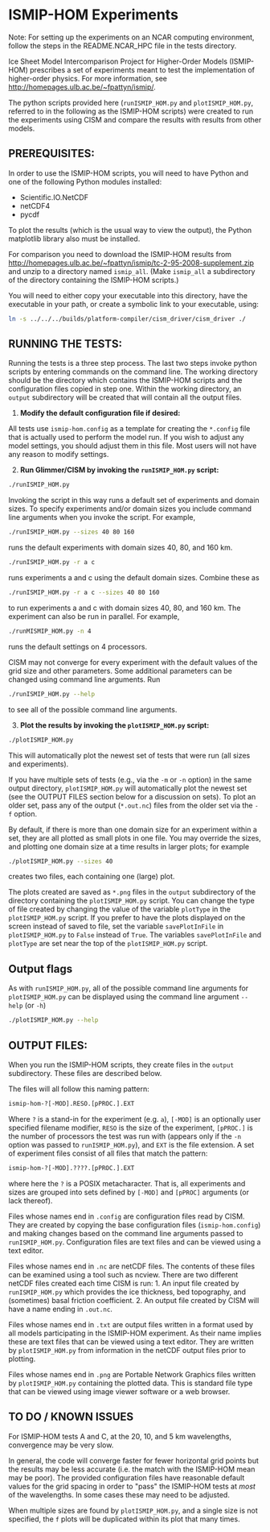 ISMIP-HOM Experiments
=====================

Note: For setting up the experiments on an NCAR computing environment, follow the steps in the README.NCAR_HPC file in the tests directory.

Ice Sheet Model Intercomparison Project for Higher-Order Models (ISMIP-HOM)
prescribes a set of experiments meant to test the implementation of higher-order
physics.  For more information, see
<http://homepages.ulb.ac.be/~fpattyn/ismip/>.

The python scripts provided here (`runISMIP_HOM.py` and `plotISMIP_HOM.py`,
referred to in the following as the ISMIP-HOM scripts) were created to run the
experiments using CISM and compare the results with results from other
models.

PREREQUISITES:
--------------
In order to use the ISMIP-HOM scripts, you will need to have Python and one of
the following Python modules installed:
 
 * Scientific.IO.NetCDF
 * netCDF4
 * pycdf

To plot the results (which is the usual way to view the output), the Python
matplotlib library also must be installed.

For comparison you need to download the ISMIP-HOM results from
<http://homepages.ulb.ac.be/~fpattyn/ismip/tc-2-95-2008-supplement.zip> and
unzip to a directory named `ismip_all`. (Make `ismip_all` a subdirectory of the
directory containing the ISMIP-HOM scripts.)

You will need to either copy your executable into this directory, have the 
executable in your path, or create a symbolic link to your executable, using:

```sh
ln -s ../../../builds/platform-compiler/cism_driver/cism_driver ./
```

RUNNING THE TESTS:
------------------
Running the tests is a three step process.  The last two steps invoke python
scripts by entering commands on the command line.  The working directory should
be the directory which contains the ISMIP-HOM scripts and the configuration
files copied in step one. Within the working directory, an `output` subdirectory
will be created that will contain all the output files.

 1. __Modify the default configuration file if desired:__

All tests use `ismip-hom.config` as a template for creating the `*.config` file
that is actually used to perform the model run.  If you wish to adjust any model
settings, you should adjust them in this file.  Most users will not have any
reason to modify settings.

 2. __Run Glimmer/CISM by invoking the `runISMIP_HOM.py` script:__

```sh
./runISMIP_HOM.py
```

Invoking the script in this way runs a default set of experiments and domain
sizes.  To specify experiments and/or domain sizes you include command line
arguments when you invoke the script.  For example,

```sh
./runISMIP_HOM.py --sizes 40 80 160
```

runs the default experiments with domain sizes 40, 80, and 160 km.

```sh
./runISMIP_HOM.py -r a c
```

runs experiments a and c using the default domain sizes.  Combine these as

```sh
./runISMIP_HOM.py -r a c --sizes 40 80 160
```

to run experiments a and c with domain sizes 40, 80, and 160 km.
The experiment can also be run in parallel. For example,

```sh
./runMISMIP_HOM.py -n 4
```

runs the default settings on 4 processors. 

CISM may not converge for every experiment with the default values of the grid
size and other parameters.  Some additional parameters can be changed using
command line arguments.  Run 

```sh
./runISMIP_HOM.py --help
```

to see all of the possible command line arguments. 

3. __Plot the results by invoking the `plotISMIP_HOM.py` script:__

```sh
./plotISMIP_HOM.py
```

This will automatically plot the newest set of tests that were run (all sizes
and experiments).

If you have multiple sets of tests (e.g., via the `-m` or `-n` option) in the
same output directory, `plotISMIP_HOM.py` will automatically plot the newest set
(see the OUTPUT FILES section below for a discussion on sets). To plot an older
set, pass any of the output (`*.out.nc`) files from the older set via the `-f`
option.  


By default,  if there is more than one domain size for an experiment within a
set, they are all plotted as small plots in one file.  You may override the
sizes, and plotting one domain size at a time results in larger plots; for example

```sh
./plotISMIP_HOM.py --sizes 40
```

creates two files, each containing one (large) plot.

The plots created are saved as `*.png` files in the `output` subdirectory of the
directory containing the `plotISMIP_HOM.py` script.  You can change the type of
file created by changing the value of the variable `plotType` in the
`plotISMIP_HOM.py` script.  If you prefer to have the plots displayed on the
screen instead of saved to file, set the variable `savePlotInFile` in
`plotISMIP_HOM.py` to `False` instead of `True`.  The variables `savePlotInFile`
and `plotType` are set near the top of the `plotISMIP_HOM.py` script. 

Output flags
------------
As with `runISMIP_HOM.py`, all of the possible command line arguments for
`plotISMIP_HOM.py` can be displayed using the command line argument `--help` (or
`-h`)

```sh
./plotISMIP_HOM.py --help
```

OUTPUT FILES:
-------------
When you run the ISMIP-HOM scripts, they create files in the `output`
subdirectory.  These files are described below.

The files will all follow this naming pattern:

```sh
ismip-hom-?[-MOD].RESO.[pPROC.].EXT
```

Where `?` is a stand-in for the experiment (e.g. `a`), `[-MOD]` is an optionally
user specified filename modifier, `RESO` is the size of the experiment, `[pPROC.]`
is the number of processors the test was run with (appears only if the `-n`
option was passed to `runISMIP_HOM.py`), and `EXT` is the file extension. A set
of experiment files consist of all files that match the pattern:

```sh
ismip-hom-?[-MOD].????.[pPROC.].EXT
```

where here the `?` is a POSIX metacharacter. That is, all experiments and sizes
are grouped into sets defined by `[-MOD]` and `[pPROC]` arguments (or lack
thereof). 

Files whose names end in `.config` are configuration files read by CISM.  They
are created by copying the base configuration files (`ismip-hom.config`) and
making changes based on the command line arguments passed to `runISMIP_HOM.py`.
Configuration files are text files and can be viewed using a text editor.

Files whose names end in `.nc` are netCDF files.  The contents of these files
can be examined using a tool such as ncview.  There are two different netCDF
files created each time CISM is run: 1. An input file created by
`runISMIP_HOM.py` which provides the ice thickness, bed topography, and
(sometimes) basal friction coefficient.  2. An output file created by CISM will
have a name ending in `.out.nc`.   

Files whose names end in `.txt` are output files written in a format used by all
models participating in the ISMIP-HOM experiment.  As their name implies these
are text files that can be viewed using a text editor.  They are written by
`plotISMIP_HOM.py` from information in the netCDF output files prior to
plotting.

Files whose names end in `.png` are Portable Network Graphics files written by
`plotISMIP_HOM.py` containing the plotted data.  This is standard file type that
can be viewed using image viewer software or a web browser.


TO DO / KNOWN ISSUES
--------------------
For ISMIP-HOM tests A and C, at the 20, 10, and 5  km wavelengths, convergence
may be very slow.

In general, the code will converge faster for fewer horizontal grid points but
the results may be less accurate (i.e. the match with the ISMIP-HOM mean may be
poor). The provided configuration files have reasonable default values for the
grid spacing in order to "pass" the ISMIP-HOM tests at *most* of the
wavelengths. In some cases these may need to be adjusted.

When multiple sizes are found by `plotISMIP_HOM.py`, and a single size is not
specified, the `f` plots will be duplicated within its plot that many times. 
